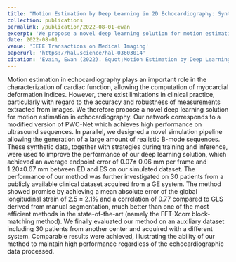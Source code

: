 ```yaml
---
title: "Motion Estimation by Deep Learning in 2D Echocardiography: Synthetic Dataset and Validation"
collection: publications
permalink: /publication/2022-08-01-ewan
excerpt: 'We propose a novel deep learning solution for motion estimation in echocardiography. In parallel, we designed a novel simulation pipeline allowing the generation of a large amount of realistic B-mode sequences.'
date: 2022-08-01
venue: 'IEEE Transactions on Medical Imaging'
paperurl: 'https://hal.science/hal-03603014'
citation: 'Evain, Ewan (2022). &quot;Motion Estimation by Deep Learning in 2D Echocardiography: Synthetic Dataset and Validation.&quot; <i>IEEE Transactions on Medical Imaging</i>. 41(8).'
---
```

Motion estimation in echocardiography plays an important role in the characterization of cardiac function, allowing the computation of myocardial deformation indices. However, there exist limitations in clinical practice, particularly with regard to the accuracy and robustness of measurements extracted from images. We therefore propose a novel deep learning solution for motion estimation in echocardiography. Our network corresponds to a modified version of PWC-Net which achieves high performance on ultrasound sequences. In parallel, we designed a novel simulation pipeline allowing the generation of a large amount of realistic B-mode sequences. These synthetic data, together with strategies during training and inference, were used to improve the performance of our deep learning solution, which achieved an average endpoint error of 0.07± 0.06 mm per frame and 1.20±0.67 mm between ED and ES on our simulated dataset. The performance of our method was further investigated on 30 patients from a publicly available clinical dataset acquired from a GE system. The method showed promise by achieving a mean absolute error of the global longitudinal strain of 2.5 ± 2.1% and a correlation of 0.77 compared to GLS derived from manual segmentation, much better than one of the most efficient methods in the state-of-the-art (namely the FFT-Xcorr block-matching method). We finally evaluated our method on an auxiliary dataset including 30 patients from another center and acquired with a different system. Comparable results were achieved, illustrating the ability of our method to maintain high performance regardless of the echocardiographic data processed.

